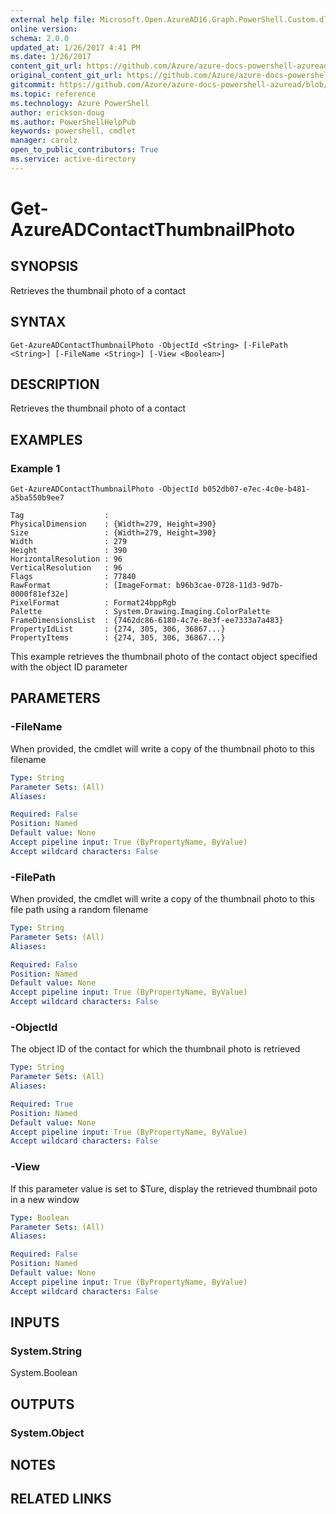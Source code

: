 ```yaml
---
external help file: Microsoft.Open.AzureAD16.Graph.PowerShell.Custom.dll-Help.xml
online version: 
schema: 2.0.0
updated_at: 1/26/2017 4:41 PM
ms.date: 1/26/2017
content_git_url: https://github.com/Azure/azure-docs-powershell-azuread/blob/master/Azure%20AD%20Cmdlets/AzureAD/v2/Get-AzureADContactThumbnailPhoto.md
original_content_git_url: https://github.com/Azure/azure-docs-powershell-azuread/blob/master/Azure%20AD%20Cmdlets/AzureAD/v2/Get-AzureADContactThumbnailPhoto.md
gitcommit: https://github.com/Azure/azure-docs-powershell-azuread/blob/644983facd286426ad83f709789786ce621938b5/Azure%20AD%20Cmdlets/AzureAD/v2/Get-AzureADContactThumbnailPhoto.md
ms.topic: reference
ms.technology: Azure PowerShell
author: erickson-doug
ms.author: PowerShellHelpPub
keywords: powershell, cmdlet
manager: carolz
open_to_public_contributors: True
ms.service: active-directory
---
```


# Get-AzureADContactThumbnailPhoto

## SYNOPSIS
Retrieves the thumbnail photo of a contact

## SYNTAX

```
Get-AzureADContactThumbnailPhoto -ObjectId <String> [-FilePath <String>] [-FileName <String>] [-View <Boolean>]
```

## DESCRIPTION
Retrieves the thumbnail photo of a contact

## EXAMPLES

### Example 1
```
Get-AzureADContactThumbnailPhoto -ObjectId b052db07-e7ec-4c0e-b481-a5ba550b9ee7

Tag                  :
PhysicalDimension    : {Width=279, Height=390}
Size                 : {Width=279, Height=390}
Width                : 279
Height               : 390
HorizontalResolution : 96
VerticalResolution   : 96
Flags                : 77840
RawFormat            : [ImageFormat: b96b3cae-0728-11d3-9d7b-0000f81ef32e]
PixelFormat          : Format24bppRgb
Palette              : System.Drawing.Imaging.ColorPalette
FrameDimensionsList  : {7462dc86-6180-4c7e-8e3f-ee7333a7a483}
PropertyIdList       : {274, 305, 306, 36867...}
PropertyItems        : {274, 305, 306, 36867...}
```

This example retrieves the thumbnail photo of the contact object specified with the object ID parameter

## PARAMETERS

### -FileName
When provided, the cmdlet will write a copy of the thumbnail photo to this filename

```yaml
Type: String
Parameter Sets: (All)
Aliases: 

Required: False
Position: Named
Default value: None
Accept pipeline input: True (ByPropertyName, ByValue)
Accept wildcard characters: False
```

### -FilePath

When provided, the cmdlet will write a copy of the thumbnail photo to this file path using a random filename

```yaml
Type: String
Parameter Sets: (All)
Aliases: 

Required: False
Position: Named
Default value: None
Accept pipeline input: True (ByPropertyName, ByValue)
Accept wildcard characters: False
```

### -ObjectId
The object ID of the contact for which the thumbnail photo is retrieved

```yaml
Type: String
Parameter Sets: (All)
Aliases: 

Required: True
Position: Named
Default value: None
Accept pipeline input: True (ByPropertyName, ByValue)
Accept wildcard characters: False
```

### -View
If this parameter value is set to $Ture, display the retrieved thumbnail poto in a new window

```yaml
Type: Boolean
Parameter Sets: (All)
Aliases: 

Required: False
Position: Named
Default value: None
Accept pipeline input: True (ByPropertyName, ByValue)
Accept wildcard characters: False
```

## INPUTS

### System.String
System.Boolean


## OUTPUTS

### System.Object

## NOTES

## RELATED LINKS

